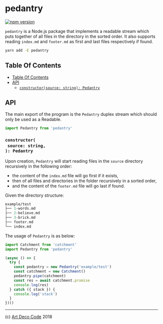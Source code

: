 # pedantry

[![npm version](https://badge.fury.io/js/pedantry.svg)](https://npmjs.org/package/pedantry)

`pedantry` is a Node.js package that implements a readable stream which puts together of all files in the directory in the sorted order. It also supports reading `index.md` and `footer.md` as first and last files respectively if found.

```sh
yarn add -E pedantry
```

## Table Of Contents

- [Table Of Contents](#table-of-contents)
- [API](#api)
  * [`constructor(source: string): Pedantry`](#constructorsource-string-pedantry)

## API

The main export of the program is the `Pedantry` duplex stream which should only be used as a Readable.

```js
import Pedantry from 'pedantry'
```

### `constructor(`<br/>&nbsp;&nbsp;`source: string,`<br/>`): Pedantry`

Upon creation, `Pedantry` will start reading files in the `source` directory recursively in the following order:

- the content of the `index.md` file will go first if it exists,
- then of all files and directories in the folder recursively in a sorted order,
- and the content of the `footer.md` file will go last if found.

Given the directory structure:

```fs
example/test
├── 1-words.md
├── 2-believe.md
├── 3-brick.md
├── footer.md
└── index.md
```

The usage of `Pedantry` is as below:

```javascript
import Catchment from 'catchment'
import Pedantry from 'pedantry'

(async () => {
  try {
    const pedantry = new Pedantry('example/test')
    const catchment = new Catchment()
    pedantry.pipe(catchment)
    const res = await catchment.promise
    console.log(res)
  } catch ({ stack }) {
    console.log('stack')
  }
})()
```

---

(c) [Art Deco Code][1] 2018

[1]: https://artdeco.bz
